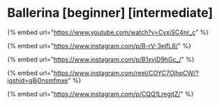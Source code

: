 # Ballerina \[beginner] \[intermediate]

{% embed url="https://www.youtube.com/watch?v=CvxiSC4nr_c" %}

{% embed url="https://www.instagram.com/p/B-rV-3ejfL6/" %}

{% embed url="https://www.instagram.com/p/B1xvjD9hGc_/" %}

{% embed url="https://www.instagram.com/reel/COYC7OlhpCW/?igshid=g8j0nsmfmxe" %}

{% embed url="https://www.instagram.com/p/CQQ1LregjtZ/" %}
